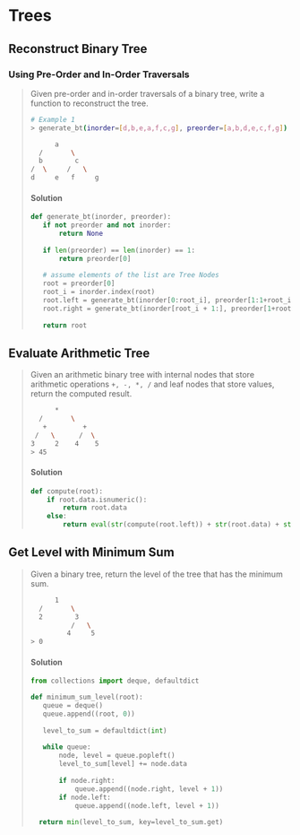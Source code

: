 # Trees

## Reconstruct Binary Tree

### Using Pre-Order and In-Order Traversals

>Given pre-order and in-order traversals of a binary tree, write a function to reconstruct the tree.
>
>```bash
># Example 1
>> generate_bt(inorder=[d,b,e,a,f,c,g], preorder=[a,b,d,e,c,f,g])
>
>		a
>	/		\
>   b		 c
> /	 \     /   \
>d     e   f     g
>```
>
>#### Solution
>
>```python
>def generate_bt(inorder, preorder):
>    if not preorder and not inorder:
>        return None
>    
>    if len(preorder) == len(inorder) == 1:
>        return preorder[0]
>    
>    # assume elements of the list are Tree Nodes
>    root = preorder[0]
>    root_i = inorder.index(root)
>    root.left = generate_bt(inorder[0:root_i], preorder[1:1+root_i])
>    root.right = generate_bt(inorder[root_i + 1:], preorder[1+root_i:])
>    
>    return root
>```

## Evaluate Arithmetic Tree

> Given an arithmetic binary tree with internal nodes that store arithmetic operations `+, -, *, /` and leaf nodes that store values, return the computed result.
>
> ```bash
> 		*
> 	/		\
>    +         +
>  /   \      /  \
> 3     2    4    5
> > 45
> ```
>
>  #### Solution
>
> ```python
> def compute(root):
>     if root.data.isnumeric():
>         return root.data
>     else:
>         return eval(str(compute(root.left)) + str(root.data) + str(root.right))
> ```

## Get Level with Minimum Sum

>Given a binary tree, return the level of the tree that has the minimum sum.
>
>```bash
>		1
>	/		\
>   2		 3
>           /   \
>          4     5
>> 0
>```
>
>#### Solution
>
>```python
>from collections import deque, defaultdict
>
>def minimum_sum_level(root):
>    queue = deque()
>    queue.append((root, 0))
>    
>    level_to_sum = defaultdict(int)
>    
>    while queue:
>        node, level = queue.popleft()
>        level_to_sum[level] += node.data
>        
>        if node.right:
>            queue.append((node.right, level + 1))
>        if node.left:
>            queue.append((node.left, level + 1))
>            
>	return min(level_to_sum, key=level_to_sum.get)
>```